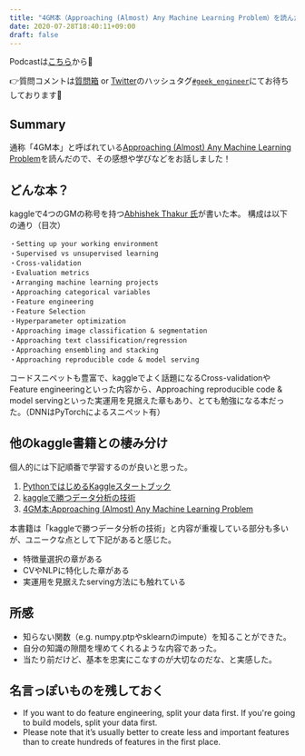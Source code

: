 ```yaml
---
title: "4GM本（Approaching (Almost) Any Machine Learning Problem）を読んだ感想を話しました！"
date: 2020-07-28T18:40:11+09:00
draft: false
---
```


Podcastは[こちら](https://anchor.fm/geek-engineer-future/)から🎵

👉質問コメントは[質問箱](https://peing.net/ja/04affd1e18a05d/message) or [Twitter](https://twitter.com/)のハッシュタグ[`#geek_engineer`](https://twitter.com/search?q=%23geek_engineer)にてお待ちしております📮

## Summary

通称「4GM本」と呼ばれている[Approaching (Almost) Any Machine Learning Problem](https://www.amazon.co.jp/Approaching-Almost-Machine-Learning-Problem/dp/8269211508)を読んだので、その感想や学びなどをお話しました！

## どんな本？

kaggleで4つのGMの称号を持つ[Abhishek Thakur 氏](https://www.kaggle.com/abhishek)が書いた本。
構成は以下の通り（目次）

```
・Setting up your working environment
・Supervised vs unsupervised learning
・Cross-validation
・Evaluation metrics
・Arranging machine learning projects
・Approaching categorical variables
・Feature engineering
・Feature Selection
・Hyperparameter optimization
・Approaching image classification & segmentation
・Approaching text classification/regression
・Approaching ensembling and stacking
・Approaching reproducible code & model serving
```

コードスニペットも豊富で、kaggleでよく話題になるCross-validationやFeature engineeringといった内容から、Approaching reproducible code & model servingといった実運用を見据えた章もあり、とても勉強になる本だった。（DNNはPyTorchによるスニペット有）

## 他のkaggle書籍との棲み分け
個人的には下記順番で学習するのが良いと思った。

1. [PythonではじめるKaggleスタートブック](https://www.amazon.co.jp/dp/4065190061)
2. [kaggleで勝つデータ分析の技術](https://www.amazon.co.jp/dp/4297108437)
3. [4GM本:Approaching (Almost) Any Machine Learning Problem](https://www.amazon.co.jp/dp/8269211508)

本書籍は「kaggleで勝つデータ分析の技術」と内容が重複している部分も多いが、ユニークな点として下記があると感じた。
- 特徴量選択の章がある
- CVやNLPに特化した章がある
- 実運用を見据えたserving方法にも触れている


## 所感
- 知らない関数（e.g. numpy.ptpやsklearnのimpute）を知ることができた。
- 自分の知識の隙間を埋めてくれるような内容であった。
- 当たり前だけど、基本を忠実にこなすのが大切なのだな、と実感した。


## 名言っぽいものを残しておく
- If you want to do feature engineering, split your data first. If you're going to build models, split your data first.
- Please note that it’s usually better to create less and important features than to create hundreds of features in the first place.